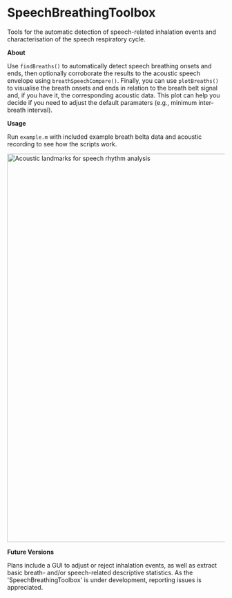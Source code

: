 # SpeechBreathingToolbox
Tools for the automatic detection of speech-related inhalation events and characterisation of the speech respiratory cycle.

**About**

Use `findBreaths()` to automatically detect speech breathing onsets and ends, then optionally corroborate the results to the acoustic speech envelope using `breathSpeechCompare()`. Finally, you can use `plotBreaths()` to visualise the breath onsets and ends in relation to the breath belt signal and, if you have it, the corresponding acoustic data. This plot can help you decide if you need to adjust the default paramaters (e.g., minimum inter-breath interval).

**Usage**

Run `example.m` with included example breath belta data and acoustic recording to see how the scripts work.

<img width="900" alt="Acoustic landmarks for speech rhythm analysis" src="https://user-images.githubusercontent.com/55560694/215552770-4264208e-aaf1-4a16-9365-4db1460a0b8a.png">

**Future Versions**

Plans include a GUI to adjust or reject inhalation events, as well as extract basic breath- and/or speech-related descriptive statistics. As the 'SpeechBreathingToolbox' is under development, reporting issues is appreciated.
